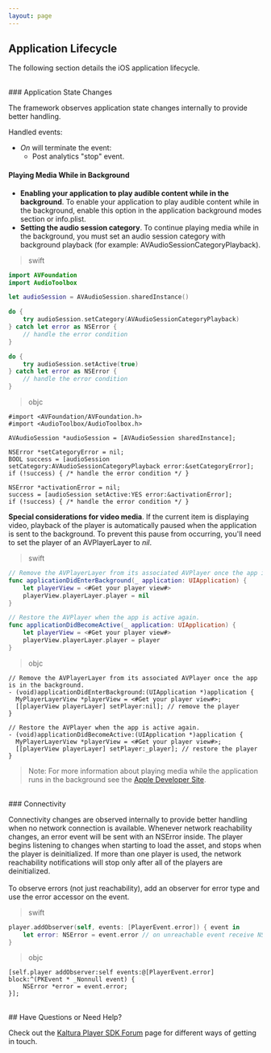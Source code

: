 ```yaml
---
layout: page
---
```


## Application Lifecycle  

The following section details the iOS application lifecycle.

</br>
### Application State Changes

The framework observes application state changes internally to provide better handling.

Handled events:
* *On* will terminate the event:
	* Post analytics "stop" event.

#### Playing Media While in Background

* **Enabling your application to play audible content while in the background**. To enable your application to play audible content while in the background, enable this option in the application background modes section or info.plist.
* **Setting the audio session category**. To continue playing media while in the background, you must set an audio session category with background playback (for example: AVAudioSessionCategoryPlayback).

>swift

```swift
import AVFoundation
import AudioToolbox

let audioSession = AVAudioSession.sharedInstance()

do {
    try audioSession.setCategory(AVAudioSessionCategoryPlayback)
} catch let error as NSError {
    // handle the error condition
}

do {
    try audioSession.setActive(true)
} catch let error as NSError {
    // handle the error condition
}
```
>objc

```objc
#import <AVFoundation/AVFoundation.h>
#import <AudioToolbox/AudioToolbox.h>
 
AVAudioSession *audioSession = [AVAudioSession sharedInstance];
 
NSError *setCategoryError = nil;
BOOL success = [audioSession setCategory:AVAudioSessionCategoryPlayback error:&setCategoryError];
if (!success) { /* handle the error condition */ }
 
NSError *activationError = nil;
success = [audioSession setActive:YES error:&activationError];
if (!success) { /* handle the error condition */ }
```

**Special considerations for video media**. If the current item is displaying video, playback of the player is automatically paused when the application is sent to the background. To prevent this pause from occurring, you'll need to set the player of an AVPlayerLayer to *nil*.

>swift

```swift
// Remove the AVPlayerLayer from its associated AVPlayer once the app is in the background.
func applicationDidEnterBackground(_ application: UIApplication) {
    let playerView = <#Get your player view#>
    playerView.playerLayer.player = nil
}

// Restore the AVPlayer when the app is active again.
func applicationDidBecomeActive(_ application: UIApplication) {
    let playerView = <#Get your player view#>
    playerView.playerLayer.player = player
}
```
>objc

```objc
// Remove the AVPlayerLayer from its associated AVPlayer once the app is in the background.
- (void)applicationDidEnterBackground:(UIApplication *)application {
  MyPlayerLayerView *playerView = <#Get your player view#>;
  [[playerView playerLayer] setPlayer:nil]; // remove the player
}
 
// Restore the AVPlayer when the app is active again.
- (void)applicationDidBecomeActive:(UIApplication *)application {
  MyPlayerLayerView *playerView = <#Get your player view#>;
  [[playerView playerLayer] setPlayer:_player]; // restore the player
}
```

> Note: For more information about playing media while the application runs in the background see the [Apple Developer Site](https://developer.apple.com/library/content/qa/qa1668/_index.html).

</br>
### Connectivity

Connectivity changes are observed internally to provide better handling when no network connection is available.
Whenever network reachability changes, an error event will be sent with an NSError inside.
The player begins listening to changes when starting to load the asset, and stops when the player is deinitialized.
If more than one player is used, the network reachability notifications will stop only after all of the players are deinitialized.
</br>
</br>
To observe errors (not just reachability), add an observer for error type and use the error accessor on the event.
>swift

```swift
player.addObserver(self, events: [PlayerEvent.error]) { event in
    let error: NSError = event.error // on unreachable event receive NSError with relevant data
}
```
>objc

```objc
[self.player addObserver:self events:@[PlayerEvent.error] block:^(PKEvent * _Nonnull event) {
    NSError *error = event.error;
}];
```
</br>
## Have Questions or Need Help?

Check out the [Kaltura Player SDK Forum](https://forum.kaltura.org/c/playkit) page for different ways of getting in touch.
